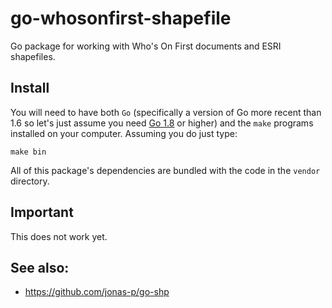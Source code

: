 # go-whosonfirst-shapefile

Go package for working with Who's On First documents and ESRI shapefiles.

## Install

You will need to have both `Go` (specifically a version of Go more recent than 1.6 so let's just assume you need [Go 1.8](https://golang.org/dl/) or higher) and the `make` programs installed on your computer. Assuming you do just type:

```
make bin
```

All of this package's dependencies are bundled with the code in the `vendor` directory.

## Important

This does not work yet.

## See also:

* https://github.com/jonas-p/go-shp